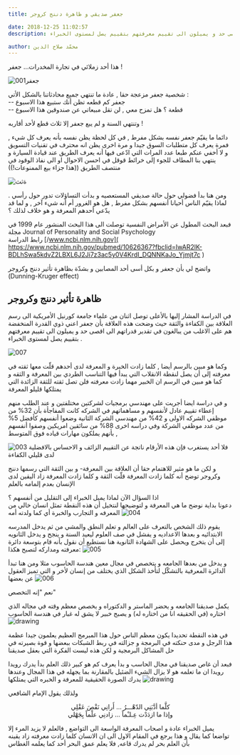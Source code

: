 ```yaml
---
title: جعفر صديقي و ظاهرة دننج كروجر

date: 2018-12-25 11:02:57
description: في الدراسة المشار إليها  توصل اثنان من علماء جامعة كورنيل الأمريكية الى رسم العلاقة بين الكفاءة والثقة حيث وضحت هذه العلاقة بأن جعفر اعني  ذوي القدرة المنخفضة هم على الاغلب من يبالغون في تقدير قدراتهم الى اقصى حد و يميلون الى تقييم معرفتهم بتقييم يصل لمستوى الخبراء .

author: محمّد صلاح الدين
---
```



 هذا أحد زملائي في تجارة المخدرات… جعفر !  

![جعفر001](../../images/001/jafar001.jpg)  

شخصية جعفر مزعجة حقا , عادة ما تنتهي جميع محادثاتنا بالشكل الأتي :  
--  جعفر كم قطعه تظن أنك ستبيع هذا الاسبوع  
--  قطعة ؟ هل تمزح معي , لن تقل مبيعاتي عن صندوقين هذا الاسبوع 
 
وتنتهي السنة و لم يبع جعفر إلا ثلاث قطع لأحد أقاربه !

دائما  ما يقيّم جعفر نفسه بشكل مفرط , في كل لحظة  يظن نفسه بأنه يعرف كل شيء ,  فمرة  يعرف كل متطلبات السوق جيدا و مرة اخرى يظن انه  محترف في تقنيات التسويق  و لا أخفي عنكم طبعا عدد المرات التي ادّعى فيها  أنه يعرف الطريق عند قيادة السيارة و ينتهي بنا المطاف للجوء إلى خرائط قوقل في احسن الاحوال او الى نفاذ الوقود في منتصف الطريق ((هذا جزاء بيع الممنوعات!))

![ةثث](../../images/001/jafar002.jpg)

ومن هنا بدأ فضولي حول حالة صديقي المستعصيه و بدأت التساؤلات تدور حول رأسي .
لماذا يقيّم الناس أحيانا أنفسهم بشكل مفرط ,  هل هو الغرور أم أنه شيء آخر , و لما قد يدّعي أحدهم المعرفة و هو خلاف لذلك ؟

فبعد البحث المطول عن الأمراض النفسية توصلت الى هذا البحث المنشور عام 1999 في مجلة Journal of Personality and Social Psychology  
رابط الدراسة
[/www.ncbi.nlm.nih.gov](  https://www.ncbi.nlm.nih.gov/pubmed/10626367?fbclid=IwAR2lK-BDLhSwa5kdvZ2LBXL6J2Ji7z3ac5y0V4KrdI_DQNNKaJo_Yjmjt7c
)  

واتضح لي بأن جعفر و بكل أسى أحد المصابين و بشدّة بظاهرة تأثير دننج وكروجر (Dunning-Kruger effect)

## ظاهرة تأثير دننج وكروجر   
في الدراسة المشار إليها بالأعلى توصل اثنان من علماء جامعة كورنيل الأمريكية الى رسم العلاقة بين الكفاءة والثقة حيث وضحت هذه العلاقة بأن جعفر اعني  ذوي القدرة المنخفضة هم على الاغلب من يبالغون في تقدير قدراتهم الى اقصى حد و يميلون الى تقييم معرفتهم بتقييم يصل لمستوى الخبراء .

![007](../../images/001/point007.jpg)

وكما هو مبين بالرسم أيضا , كلما زادت الخبرة و المعرفة لدى أحدهم  قلّت معها ثقته في معرفته  إلى أن يصل لنقطة الانقلاب التي يبدأ فيها التناسب الطردي بين المعرفة و الثقه 
و كما هو مبين في الرسم ان الخبير مهما زادت معرفته فلن تصل ثقته للثقة الزائدة التي يمتلكها قليلو المعرفة

و في دراسة ايضا أجريت على مهندسي برمجيات لشركتين مختلفتين و عند الطلب منهم إعطاء تقييم عادل لأنفسهم و مساهماتهم في الشركه كانت المفاجأة بأن 32% من موظفي الشركه الاولى و 42% من مهندسي الشركة الثانية وضعوا أنفسهم كأفضل 5% من عدد موظفي الشركة وفي دراسه اخرى 88% من سائقين امريكين وصفوا أنفسهم بأنهم يملكون مهارات قياده  فوق المتوسط ,   

![003](../../images/001/jafar003.jpg)
 فلا أحد يستغرب فإن هذه الأرقام ناتجة عن التقييم الزائف و الاحساس بالافضلية لدى قليلي الكفاءة

و لكن ما هو مثير للاهتمام حقا أن العلاقة بين المعرفة- و بين الثقة التي رسمها  دننج وكروجر توضح أنه كلما زادت المعرفة قلّت الثقة و كلما زادت المعرفة زاد اليقين لدى الإنسان بعدم إلمامه بالعلم

اذا السؤال الآن لماذا يميل الخبراء  إلى التقليل من أنفسهم ؟  
دعونا بداية نوضح ما هي  المعرفة و لتوضيحها لنتخيل أن هذه النقطة تمثل انسان خالي من المعرفه و التجارب والخبرة أي  كما ولدته أمه 
![004](../../images/001/point001.jpg)

يقوم ذلك الشخص بالتعرف على العالم و تعلم النطق والمشي من ثم  يدخل المدرسه الابتدائيه و بعدها الاعداديه و يفشل في صف العلوم ليعيد السنة و ينجح  و يدخل الثانويه إلى أن يتخرج ويحصل على الشهادة الثانوية هنا نستطيع أن نقول بأنه قام بتوسعة دائرة معرفته ومداركه لتصبح هكذا: 
![005](../../images/001/point002.jpg)

و يدخل من بعدها الجامعه و يتخصص في مجال معين هندسة الحاسوب مثلا ومن هنا تبدأ الدائرة المعرفية بالتشكّل لتأخذ الشكل الذي يختلف من إنسان لأخر و التي تميز العقول عن بعضها 
![006](../../images/001/point004.jpg)

نعم  "إنه التخصص"

يكمل صديقنا الجامعه و يحضر الماستر و الدكتوراه و يخصص معظم وقته في مجاله الذي اختاره (في الحقيقه انا من اختاره له) و يصبح خبير لا يشق له غبار  في هندسة الحاسوب
![drawing](../../images/001/point005.jpg)

في هذه النقطة تحديدا يكون معظم الناس حول هذا المبرمج العظيم يعلمون جيدا عظمة هذا الرجل و مدى حنكته في البرمجة و جزالته في ربط الشبكات ببعضها و قوة بصيرته في حل المشاكل البرمجية و لكن هذه ليست الفكرة التي بعقل صديقنا  

فبعد أن غاص صديقنا في مجال الحاسب و بدأ يعرف كم هو كبير ذلك العلم بدأ يدرك رويدا رويدا ان ما تعلمه هو لا يزال الشيء الضئيل بالمقارنة بما يجهله في هذا المجال وعندها يدرك الصورة الحقيقية للمعرفة و الخبره التي يمتلكها 
![drawing](../../images/001/point006.jpg)


ولذلك يقول الإمام الشافعي
<center>كلَّما أدَّبَنِي الدّهْـــرُ ... أَرانِي نَقْصَ عَقْلِي</center>  
<center>وإذا ما ازدَدْت عِـلـْماً ... زادنِي علْماً بِجَهْلي</center>


يميل الخبراء عادة و اصحاب المعرفة الواسعة الى التواضع , فالعلم لا يزيد المرء إلا تواضعا كما يقال و هذا يرجع في المقام الاول الى ان الانسان كلما زادت معرفته زاد يقينه بأن العلم بحر  لم يدرك قاعه, فلا يعلم عمق البحر أحد كما يعلمه الغطاس 
 
